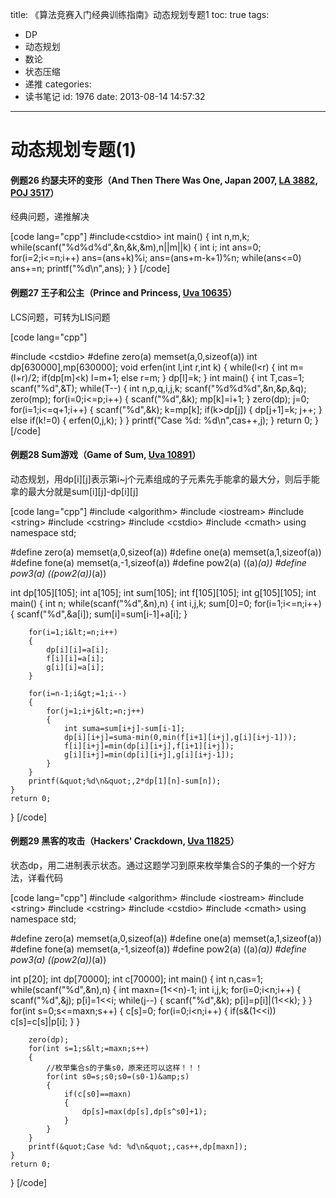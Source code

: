 title: 《算法竞赛入门经典训练指南》动态规划专题1
toc: true
tags:
  - DP
  - 动态规划
  - 数论
  - 状态压缩
  - 递推
categories:
  - 读书笔记
id: 1976
date: 2013-08-14 14:57:32
---

# 动态规划专题(1)

#### 例题26 约瑟夫环的变形（And Then There Was One, Japan 2007, [LA 3882](https://icpcarchive.ecs.baylor.edu/index.php?option=com_onlinejudge&Itemid=8&page=show_problem&problem=1883 "3882 - And Then There Was One"), [POJ 3517](http://poj.org/problem?id=3517 "And Then There Was One")）

经典问题，递推解决

[code lang="cpp"]
#include&lt;cstdio&gt;
int main()
{
	int n,m,k;
	while(scanf(&quot;%d%d%d&quot;,&amp;n,&amp;k,&amp;m),n||m||k)
	{
		int i;
		int ans=0;
		for(i=2;i&lt;=n;i++)
			ans=(ans+k)%i;
		ans=(ans+m-k+1)%n;
		while(ans&lt;=0)
			ans+=n;
		printf(&quot;%d\n&quot;,ans);
	}
}
[/code]

#### 例题27 王子和公主（Prince and Princess, [Uva 10635](http://uva.onlinejudge.org/index.php?option=com_onlinejudge&Itemid=8&page=show_problem&problem=1576 "10635 - Prince and Princess")）

LCS问题，可转为LIS问题

[code lang="cpp"]

#include &lt;cstdio&gt;
#define zero(a) memset(a,0,sizeof(a))
int dp[630000],mp[630000];
void erfen(int l,int r,int k)
{
	while(l&lt;r)
	{
		int m=(l+r)/2;
		if(dp[m]&lt;k) l=m+1;
		else r=m;
	}
	dp[l]=k;
}
int main()
{
	int T,cas=1;
	scanf(&quot;%d&quot;,&amp;T);
	while(T--)
	{
		int n,p,q,i,j,k;
		scanf(&quot;%d%d%d&quot;,&amp;n,&amp;p,&amp;q);
		zero(mp);
		for(i=0;i&lt;=p;i++)
		{
			scanf(&quot;%d&quot;,&amp;k);
			mp[k]=i+1;
		}
		zero(dp);
		j=0;
		for(i=1;i&lt;=q+1;i++)
		{
			scanf(&quot;%d&quot;,&amp;k);
			k=mp[k];
			if(k&gt;dp[j])
			{
				dp[j+1]=k;
				j++;
			}
			else if(k!=0)
			{
				erfen(0,j,k);
			}
		}
		printf(&quot;Case %d: %d\n&quot;,cas++,j);
	}
    return 0;
}
[/code]
<!--more-->

#### 例题28 Sum游戏（Game of Sum, [Uva 10891](http://uva.onlinejudge.org/index.php?option=com_onlinejudge&Itemid=8&page=show_problem&problem=1832 "10891 - Game of Sum")）

动态规划，用dp[i][j]表示第i~j个元素组成的子元素先手能拿的最大分，则后手能拿的最大分就是sum[i][j]-dp[i][j]

[code lang="cpp"]
#include &lt;algorithm&gt;
#include &lt;iostream&gt;
#include &lt;string&gt;
#include &lt;cstring&gt;
#include &lt;cstdio&gt;
#include &lt;cmath&gt;
using namespace std;

#define zero(a) memset(a,0,sizeof(a))
#define one(a) memset(a,1,sizeof(a))
#define fone(a) memset(a,-1,sizeof(a))
#define pow2(a) ((a)*(a))
#define pow3(a) ((pow2(a))*(a))

int dp[105][105];
int a[105];
int sum[105];
int f[105][105];
int g[105][105];
int main()
{
	int n;
	while(scanf(&quot;%d&quot;,&amp;n),n)
	{
		int i,j,k;
		sum[0]=0;
		for(i=1;i&lt;=n;i++)
		{
			scanf(&quot;%d&quot;,&amp;a[i]);
			sum[i]=sum[i-1]+a[i];
		}

		for(i=1;i&lt;=n;i++)
		{
			dp[i][i]=a[i];
			f[i][i]=a[i];
			g[i][i]=a[i];
		}

		for(i=n-1;i&gt;=1;i--)
		{
			for(j=1;i+j&lt;=n;j++)
			{
				int suma=sum[i+j]-sum[i-1];
				dp[i][i+j]=suma-min(0,min(f[i+1][i+j],g[i][i+j-1]));
				f[i][i+j]=min(dp[i][i+j],f[i+1][i+j]);
				g[i][i+j]=min(dp[i][i+j],g[i][i+j-1]);
			}
		}
		printf(&quot;%d\n&quot;,2*dp[1][n]-sum[n]);
	}
    return 0;
}
[/code]

#### 例题29 黑客的攻击（Hackers' Crackdown, [Uva 11825](http://uva.onlinejudge.org/index.php?option=com_onlinejudge&Itemid=8&page=show_problem&problem=2925 "11825 - Hackers")）

状态dp，用二进制表示状态。通过这题学习到原来枚举集合S的子集的一个好方法，详看代码

[code lang="cpp"]
#include &lt;algorithm&gt;
#include &lt;iostream&gt;
#include &lt;string&gt;
#include &lt;cstring&gt;
#include &lt;cstdio&gt;
#include &lt;cmath&gt;
using namespace std;

#define zero(a) memset(a,0,sizeof(a))
#define one(a) memset(a,1,sizeof(a))
#define fone(a) memset(a,-1,sizeof(a))
#define pow2(a) ((a)*(a))
#define pow3(a) ((pow2(a))*(a))

int p[20];
int dp[70000];
int c[70000];
int main()
{
	int n,cas=1;
	while(scanf(&quot;%d&quot;,&amp;n),n)
	{
		int maxn=(1&lt;&lt;n)-1;
		int i,j,k;
		for(i=0;i&lt;n;i++)
		{
			scanf(&quot;%d&quot;,&amp;j);
			p[i]=1&lt;&lt;i;
			while(j--)
			{
				scanf(&quot;%d&quot;,&amp;k);
				p[i]=p[i]|(1&lt;&lt;k);
			}
		}
		for(int s=0;s&lt;=maxn;s++)
		{
			c[s]=0;
			for(i=0;i&lt;n;i++)
			{
				if(s&amp;(1&lt;&lt;i))
					c[s]=c[s]|p[i];
			}
		}

		zero(dp);
		for(int s=1;s&lt;=maxn;s++)
		{
			//枚举集合s的子集s0，原来还可以这样！！！
			for(int s0=s;s0;s0=(s0-1)&amp;s)
			{
				if(c[s0]==maxn)
				{
					dp[s]=max(dp[s],dp[s^s0]+1);
				}
			}
		}
		printf(&quot;Case %d: %d\n&quot;,cas++,dp[maxn]);
	}
    return 0;
}
[/code]